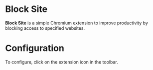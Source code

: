 # Block Site

**Block Site** is a simple Chromium extension to improve productivity
by blocking access to specified websites.

# Configuration

To configure, click on the extension icon in the toolbar.
